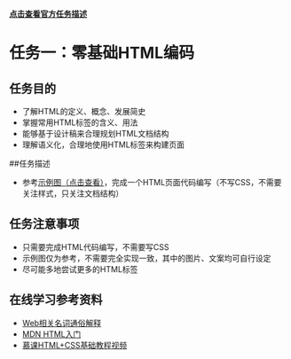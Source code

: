 [**点击查看官方任务描述**](http://ife.baidu.com/task/detail?taskId=1)

# 任务一：零基础HTML编码

## 任务目的

 - 了解HTML的定义、概念、发展简史
 - 掌握常用HTML标签的含义、用法
 - 能够基于设计稿来合理规划HTML文档结构
 - 理解语义化，合理地使用HTML标签来构建页面

##任务描述

 - 参考[示例图（点击查看）](http://7xrp04.com1.z0.glb.clouddn.com/task_1_1_1.jpg)，完成一个HTML页面代码编写（不写CSS，不需要关注样式，只关注文档结构）

## 任务注意事项

 - 只需要完成HTML代码编写，不需要写CSS
 - 示例图仅为参考，不需要完全实现一致，其中的图片、文案均可自行设定
 - 尽可能多地尝试更多的HTML标签


## 在线学习参考资料

 - [Web相关名词通俗解释](https://www.zhihu.com/question/22689579)
 - [MDN HTML入门](https://developer.mozilla.org/zh-CN/docs/Web/Guide/HTML/Introduction)
 - [慕课HTML+CSS基础教程视频](http://www.imooc.com/learn/9)